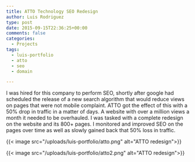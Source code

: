 ```yaml
---
title: ATTO Technology SEO Redesign
author: Luis Rodriguez
type: post
date: 2015-09-15T22:36:25+00:00
comments: false
categories:
  - Projects
tags:
  - luis-portfolio
  - atto
  - seo
  - domain

---
```


I was hired for this company to perform SEO, shortly after google had scheduled the release of a new search algorithm that would reduce views on pages that were not mobile complaint. ATTO got the effect of this with a 50% drop in traffic in a matter of days. A website with over a million views a month it needed to be overhauled. I was tasked with a complete redesign on the website and its 800+ pages. I monitored and improved SEO on the pages over time as well as slowly gained back that 50% loss in traffic.

<!--more-->


{{< image src="/uploads/luis-portfolio/atto.png" alt="ATTO redesign">}}

{{< image src="/uploads/luis-portfolio/atto2.png" alt="ATTO redesign">}}